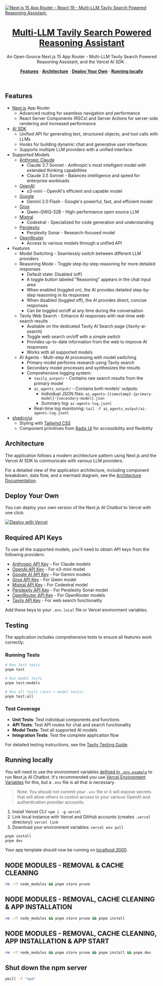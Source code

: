 <a href="https://aiengineeringforgrandmas.xyz/">
  <img alt="Next.js 15 App Router - React 19 - Multi-LLM Tavily Search Powered Reasoning Assistant." src="app/opengraph-image.png">
  <h1 align="center">Multi-LLM Tavily Search Powered Reasoning Assistant</h1>
</a>

<p align="center">
  An Open-Source Next.js 15 App Router - Multi-LLM Tavily Search Powered Reasoning Assistant, and the Vercel AI SDK .
</p>

<p align="center">
  <a href="#features"><strong>Features</strong></a> ·
  <a href="#architecture"><strong>Architecture</strong></a> ·
  <a href="#deploy-your-own"><strong>Deploy Your Own</strong></a> ·
  <a href="#running-locally"><strong>Running locally</strong></a>
</p>
<br/>

## Features

- [Next.js](https://nextjs.org) App Router
  - Advanced routing for seamless navigation and performance
  - React Server Components (RSCs) and Server Actions for server-side rendering and increased performance
- [AI SDK](https://sdk.vercel.ai/docs)
  - Unified API for generating text, structured objects, and tool calls with LLMs
  - Hooks for building dynamic chat and generative user interfaces
  - Supports multiple LLM providers with a unified interface
- Supported Models
  - [Anthropic Claude](https://www.anthropic.com/claude)
    - Claude 3.7 Sonnet - Anthropic's most intelligent model with extended thinking capabilities
    - Claude 3.5 Sonnet - Balances intelligence and speed for enterprise workloads
  - [OpenAI](https://openai.com/)
    - o3-mini - OpenAI's efficient and capable model
  - [Google](https://deepmind.google/technologies/gemini/)
    - Gemini 2.0 Flash - Google's powerful, fast, and efficient model
  - [Groq](https://groq.com/)
    - Qwen-QWQ-32B - High-performance open source LLM
  - [Mistral](https://mistral.ai/)
    - Codestral - Specialized for code generation and understanding
  - [Perplexity](https://www.perplexity.ai/)
    - Perplexity Sonar - Research-focused model
  - [OpenRouter](https://openrouter.ai/)
    - Access to various models through a unified API
- Features
  - Model Switching - Seamlessly switch between different LLM providers
  - Reasoning Mode - Toggle step-by-step reasoning for more detailed responses
    - Default state: Disabled (off)
    - A toggle button labeled "Reasoning" appears in the chat input area
    - When enabled (toggled on), the AI provides detailed step-by-step reasoning in its responses
    - When disabled (toggled off), the AI provides direct, concise responses
    - Can be toggled on/off at any time during the conversation
  - Tavily Web Search - Enhance AI responses with real-time web search results
    - Available on the dedicated Tavily AI Search page (/tavily-ai-search)
    - Toggle web search on/off with a simple switch
    - Provides up-to-date information from the web to improve AI responses
    - Works with all supported models
  - AI Agents - Multi-step AI processing with model switching
    - Primary model performs research using Tavily search
    - Secondary model processes and synthesizes the results
    - Comprehensive logging system:
      - `tavily_output/` - Contains raw search results from the primary model
      - `ai_agents_output/` - Contains both models' outputs:
        - Individual JSON files: `ai-agents-{timestamp}-{primary-model}-{secondary-model}.json`
        - Summary log: `ai-agents-log.jsonl`
      - Real-time log monitoring: `tail -f ai_agents_output/ai-agents-log.jsonl`
- [shadcn/ui](https://ui.shadcn.com)
  - Styling with [Tailwind CSS](https://tailwindcss.com)
  - Component primitives from [Radix UI](https://radix-ui.com) for accessibility and flexibility

## Architecture

The application follows a modern architecture pattern using Next.js and the Vercel AI SDK to communicate with various LLM providers.

For a detailed view of the application architecture, including component breakdown, data flow, and a mermaid diagram, see the [Architecture Documentation](docs/app-architecture.md).

## Deploy Your Own

You can deploy your own version of the Next.js AI Chatbot to Vercel with one click:

[![Deploy with Vercel](https://vercel.com/button)](https://vercel.com/new/clone?repository-url=https%3A%2F%2Fgithub.com%2Fvercel-labs%2Fai-sdk-preview-reasoning%2Ftree%2Fmain&env=ANTHROPIC_API_KEY,OPENAI_API_KEY,GOOGLE_GENERATIVE_AI_API_KEY,GROQ_API_KEY,MISTRAL_API_KEY,PERPLEXITY_API_KEY,OPENROUTER_API_KEY,TAVILY_API_KEY&envDescription=API%20keys%20for%20various%20LLM%20providers&envLink=https%3A%2F%2Fgithub.com%2Fvercel-labs%2Fai-sdk-preview-reasoning%2Fblob%2Fmain%2F.env.example)

## Required API Keys

To use all the supported models, you'll need to obtain API keys from the following providers:

- [Anthropic API Key](https://console.anthropic.com/) - For Claude models
- [OpenAI API Key](https://platform.openai.com/account/api-keys) - For o3-mini model
- [Google AI API Key](https://aistudio.google.com/apikey) - For Gemini models
- [Groq API Key](https://console.groq.com/keys) - For Qwen model
- [Mistral API Key](https://console.mistral.ai/api-keys) - For Codestral model
- [Perplexity API Key](https://www.perplexity.ai/) - For Perplexity Sonar model
- [OpenRouter API Key](https://openrouter.ai/settings/keys) - For OpenRouter models
- [Tavily API Key](https://tavily.com/) - For web search functionality

Add these keys to your `.env.local` file or Vercel environment variables.

## Testing

The application includes comprehensive tests to ensure all features work correctly:

### Running Tests

```bash
# Run Jest tests
pnpm test

# Run model tests
pnpm test:models

# Run all tests (Jest + model tests)
pnpm test:all
```

### Test Coverage

- **Unit Tests**: Test individual components and functions
- **API Tests**: Test API routes for chat and search functionality
- **Model Tests**: Test all supported AI models
- **Integration Tests**: Test the complete application flow

For detailed testing instructions, see the [Tavily Testing Guide](docs/tavily-testing-guide.md).

## Running locally

You will need to use the environment variables [defined in `.env.example`](.env.example) to run Next.js AI Chatbot. It's recommended you use [Vercel Environment Variables](https://vercel.com/docs/projects/environment-variables) for this, but a `.env` file is all that is necessary.

> Note: You should not commit your `.env` file or it will expose secrets that will allow others to control access to your various OpenAI and authentication provider accounts.

1. Install Vercel CLI: `npm i -g vercel`
2. Link local instance with Vercel and GitHub accounts (creates `.vercel` directory): `vercel link`
3. Download your environment variables: `vercel env pull`

```bash
pnpm install
pnpm dev
```

Your app template should now be running on [localhost:3000](http://localhost:3000/).

## NODE MODULES - REMOVAL & CACHE CLEANING

```bash
rm -rf node_modules && pnpm store prune 
```
## NODE MODULES - REMOVAL, CACHE CLEANING & APP INSTALLATION

```bash
rm -rf node_modules && pnpm store prune && pnpm install
```

## NODE MODULES - REMOVAL, CACHE CLEANING, APP INSTALLATION & APP START

```bash
rm -rf node_modules && pnpm store prune && pnpm install && pnpm dev
```

## Shut down the npm server

```bash
pkill -f "npm"
